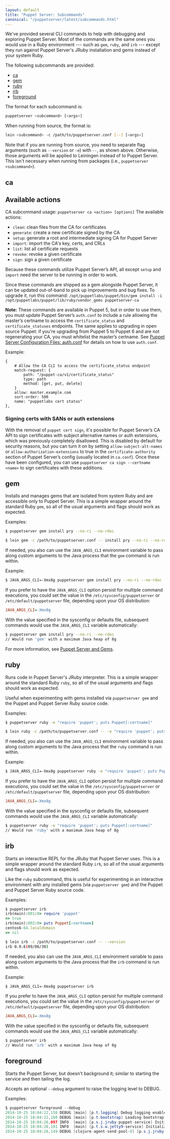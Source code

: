 ```yaml
---
layout: default
title: "Puppet Server: Subcommands"
canonical: "/puppetserver/latest/subcommands.html"
---
```



We've provided several CLI commands to help with debugging and
exploring Puppet Server. Most of the commands are the same ones you would use
in a Ruby environment --- such as `gem`, `ruby`, and `irb` --- except they run
against Puppet Server's JRuby installation and gems instead of your system Ruby.

The following subcommands are provided:

* [ca](#ca)
* [gem](#gem)
* [ruby](#ruby)
* [irb](#irb)
* [foreground](#foreground)

The format for each subcommand is:

~~~sh
puppetserver <subcommand> [<args>]
~~~

When running from source, the format is:

~~~sh
lein <subcommand> -c /path/to/puppetserver.conf [--] [<args>]
~~~

Note that if you are running from source, you need to separate flag arguments (such as `--version` or `-e`) with `--`, as shown above. Otherwise, those arguments will be applied to Leiningen instead of to Puppet Server. This isn't necessary when running from
packages (i.e., `puppetserver <subcommand>`).

## ca

## Available actions
CA subcommand usage: `puppetserver ca <action> [options]`
The available actions:
- `clean`: clean files from the CA for certificates
- `generate`: create a new certificate signed by the CA
- `setup`: generate a root and intermediate signing CA for Puppet Server
- `import`: import the CA's key, certs, and CRLs
- `list`: list all certificate requests
- `revoke`: revoke a given certificate
- `sign`: sign a given certificate

Because these commands utilize Puppet Server’s API, all except `setup` and `import` need the server to be running in order to work.

Since these commands are shipped as a gem alongside Puppet Server, it can be updated out-of-band to pick up improvements and bug fixes. To upgrade it, run this command: `/opt/puppetlabs/puppet/bin/gem install -i /opt/puppetlabs/puppet/lib/ruby/vendor_gems puppetserver-ca`

**Note:** These commands are available in Puppet 5, but in order to use them, you must update Puppet Server’s `auth.conf` to include a rule allowing the master’s certname to access the `certificate_status` and `certificate_statuses` endpoints. The same applies to upgrading in open source Puppet: if you're upgrading from Puppet 5 to Puppet 6 and are not regenerating your CA, you must whitelist the master’s certname. See [Puppet Server Configuration Files: auth.conf](/puppetserver/latest/config_file_auth.html) for details on how to use `auth.conf`.

Example:
```
{
    # Allow the CA CLI to access the certificate_status endpoint
    match-request: {
        path: "/puppet-ca/v1/certificate_status"
        type: path
        method: [get, put, delete]
    }
    allow: master.example.com
    sort-order: 500
    name: "puppetlabs cert status"
},
```

### Signing certs with SANs or auth extensions
With the removal of `puppet cert sign`, it's possible for Puppet Server’s CA API to sign certificates with subject alternative names or auth extensions, which was previously completely disallowed. This is disabled by default for security reasons, but you can turn it on by setting `allow-subject-alt-names` or `allow-authorization-extensions` to true in the `certificate-authority` section of Puppet Server’s config (usually located in `ca.conf`). Once these have been configured, you can use `puppetserver ca sign --certname <name>` to sign certificates with these additions.

## gem

Installs and manages gems that are isolated from system Ruby and are accessible only to Puppet Server. This is a simple wrapper around the standard Ruby `gem`, so all of the
usual arguments and flags should work as expected.

Examples:

~~~sh
$ puppetserver gem install pry --no-ri --no-rdoc
~~~

~~~sh
$ lein gem -c /path/to/puppetserver.conf -- install pry --no-ri --no-rdoc
~~~

If needed, you also can use the `JAVA_ARGS_CLI` environment variable to pass
along custom arguments to the Java process that the `gem` command is run within.
 
Example:

~~~sh
$ JAVA_ARGS_CLI=-Xmx8g puppetserver gem install pry --no-ri --no-rdoc
~~~

If you prefer to have the `JAVA_ARGS_CLI` option persist for multiple command
executions, you could set the value in the `/etc/sysconfig/puppetserver` or
`/etc/default/puppetserver` file, depending upon your OS distribution:

~~~ini
JAVA_ARGS_CLI=-Xmx8g
~~~

With the value specified in the sysconfig or defaults file, subsequent commands
would use the `JAVA_ARGS_CLI` variable automatically:

~~~sh
$ puppetserver gem install pry --no-ri --no-rdoc
// Would run 'gem' with a maximum Java heap of 8g
~~~

For more information, see [Puppet Server and Gems](./gems.markdown).

## ruby

Runs code in Puppet Server's JRuby interpreter. This is a simple wrapper
around the standard Ruby `ruby`, so all of the usual arguments and flags should
work as expected.

Useful when experimenting with gems installed via `puppetserver gem` and the
Puppet and Puppet Server Ruby source code.

Examples:

~~~sh
$ puppetserver ruby -e "require 'puppet'; puts Puppet[:certname]"
~~~

~~~sh
$ lein ruby -c /path/to/puppetserver.conf -- -e "require 'puppet'; puts Puppet[:certname]"
~~~

If needed, you also can use the `JAVA_ARGS_CLI` environment variable to pass
along custom arguments to the Java process that the `ruby` command is run within.
 
Example:

~~~sh
$ JAVA_ARGS_CLI=-Xmx8g puppetserver ruby -e "require 'puppet'; puts Puppet[:certname]"
~~~

If you prefer to have the `JAVA_ARGS_CLI` option persist for multiple command
executions, you could set the value in the `/etc/sysconfig/puppetserver` or
`/etc/default/puppetserver` file, depending upon your OS distribution:

~~~ini
JAVA_ARGS_CLI=-Xmx8g
~~~

With the value specified in the sysconfig or defaults file, subsequent commands
would use the `JAVA_ARGS_CLI` variable automatically:

~~~sh
$ puppetserver ruby -e "require 'puppet'; puts Puppet[:certname]"
// Would run 'ruby' with a maximum Java heap of 8g
~~~

## irb

Starts an interactive REPL for the JRuby that Puppet Server uses. This is a simple wrapper
around the standard Ruby `irb`, so all of the usual arguments and flags should
work as expected.

Like the `ruby` subcommand, this is useful for experimenting in an interactive
environment with any installed gems (via `puppetserver gem`) and the
Puppet and Puppet Server Ruby source code.

Examples:

~~~ruby
$ puppetserver irb
irb(main):001:0> require 'puppet'
=> true
irb(main):002:0> puts Puppet[:certname]
centos6-64.localdomain
=> nil
~~~

~~~sh
$ lein irb -c /path/to/puppetserver.conf -- --version
irb 0.9.6(09/06/30)
~~~

If needed, you also can use the `JAVA_ARGS_CLI` environment variable to pass
along custom arguments to the Java process that the `irb` command is run within.
 
Example:

~~~sh
$ JAVA_ARGS_CLI=-Xmx8g puppetserver irb
~~~

If you prefer to have the `JAVA_ARGS_CLI` option persist for multiple command
executions, you could set the value in the `/etc/sysconfig/puppetserver` or
`/etc/default/puppetserver` file, depending upon your OS distribution:

~~~ini
JAVA_ARGS_CLI=-Xmx8g
~~~

With the value specified in the sysconfig or defaults file, subsequent commands
would use the `JAVA_ARGS_CLI` variable automatically:

~~~sh
$ puppetserver irb
// Would run 'irb' with a maximum Java heap of 8g
~~~

## foreground

Starts the Puppet Server, but doesn't background it; similar to starting the service
and then tailing the log.

Accepts an optional `--debug` argument to raise the logging level to DEBUG.

Examples:

~~~java
$ puppetserver foreground --debug
2014-10-25 18:04:22,158 DEBUG [main] [p.t.logging] Debug logging enabled
2014-10-25 18:04:22,160 DEBUG [main] [p.t.bootstrap] Loading bootstrap config from specified path: '/etc/puppetserver/bootstrap.cfg'
2014-10-25 18:04:26,097 INFO  [main] [p.s.j.jruby-puppet-service] Initializing the JRuby service
2014-10-25 18:04:26,101 INFO  [main] [p.t.s.w.jetty9-service] Initializing web server(s).
2014-10-25 18:04:26,149 DEBUG [clojure-agent-send-pool-0] [p.s.j.jruby-puppet-agents] Initializing JRubyPuppet instances with the following settings:
~~~
